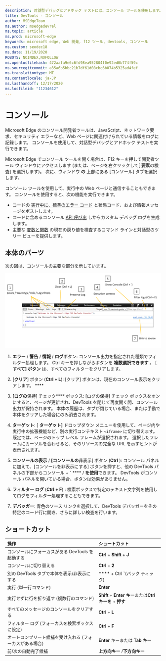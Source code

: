 ```yaml
---
description: 対話型デバッグとアドホック テストには、コンソール ツールを使用します。
title: DevTools - コンソール
author: MSEdgeTeam
ms.author: msedgedevrel
ms.topic: article
ms.prod: microsoft-edge
keywords: microsoft edge, Web 開発, f12 ツール, devtools, コンソール
ms.custom: seodec18
ms.date: 11/19/2020
ROBOTS: NOINDEX,NOFOLLOW
ms.openlocfilehash: 472aafa9e6c6fd98ea952804f0e92ed0b774f59c
ms.sourcegitcommit: a35a6b5bbc21b7df61d08cbc6b074b5325ad4fef
ms.translationtype: MT
ms.contentlocale: ja-JP
ms.lasthandoff: 12/17/2020
ms.locfileid: "11234612"
---
```

# コンソール

Microsoft Edge のコンソール開発者ツールは、JavaScript、ネットワーク要求、セキュリティ エラーなど、Web ページに関連付けられている情報をログに記録します。 コンソールを使用して、対話型デバッグとアドホック テストを実行できます。 

Microsoft Edge でコンソール ツールを開く場合は、F12 キーを押して開発者ツール ウィンドウにアクセスします (または、ページを右クリックして[ **要素**の検査] を選択します)。 次に、ウィンドウ **の** 上部にある [コンソール] タブを選択します。 

コンソール ツールを使用して、実行中の Web ページと通信することもできます。 コンソールを使用すると、次の機能を実行できます。

- コードの [実行中に、標準のエラー コード](./console/error-and-status-codes.md) と状態コード、および情報メッセージをポストします。
- コードに含めるコンソール [API 呼び出](./console/console-api.md) しからカスタム デバッグ ログを生成します。
- 主要な [変数と関数](./console/command-line.md) の現在の戻り値を検査するコマンド ラインと対話型のツリー ビューを提供します。

## 本体のパーツ

次の図は、コンソールの主要な部分を示しています。

![Microsoft Edge DevTools コンソール](./media/console.png)

1. **エラー**  / **警告**  / **情報**  / **ログ**ボタン: コンソール出力を指定された種類でフィルター処理します。 Ctrl キーを押しながらボタンを **複数選択できます** 。 [ **すべて] ボタン** は、すべてのフィルターをクリアします。

2. **[クリア**] ボタン (**Ctrl + L**): [クリア] ボタンは、現在のコンソール表示をクリアします。 ****

3. **[ログの**保持] チェック**** ボックス: [ログの保持] チェック ボックスをオンにすると、ページが更新され、DevTools を閉じて再度開く間、コンソール出力が保持されます。 本体の履歴は、タブが閉じている場合、または手動で本体をクリアした場合にのみ消去されます。

4. **ターゲット**: [ **ターゲット]** ドロップダウン メニューを使用して、ページ内や実行中の拡張機能など、別の実行コンテキスト `<iframe>` に切り替えます。 既定では、ページのトップ レベル フレームが選択されます。 選択したフレームにカーソルを合わせると、そのリソースの完全な URL を示すヒントが表示されます。

5. **コンソールの表示**  / **[コンソールの**非表示] ボタン (**Ctrl** ): コンソール パネルに加えて、[コンソールを非表示にする] ボタンを押すと、他の DevTools パネルの下部からコンソール +  **&grave;** ****  /  **を使用**できます。 DevTools がコンソール パネルを開いている場合、ボタンは効果がありません。
 
6. **フィルター ログ** (**Ctrl + F**) : 検索ボックスで特定のテキスト文字列を使用してログをフィルター処理することもできます。

7. **デバッガー**: 青色のソース リンクを選択して、DevTools デバッガーをその特定のコード行に開き、さらに詳しい検査を行います。

## ショートカット

操作                                            | ショートカット               
:-------------------------------------------------| :----------------------
コンソールにフォーカスがある DevTools を起動する             | **Ctrl**  + **Shift**  + **J** 
コンソールに切り替える                                 | **Ctrl**  + **2**           
別の DevTools タブで本体を表示/非表示にする       | ****  +  Ctrl **&grave;**(バック ティック)  
実行 (単一行コマンド)                     | **Enter**                
実行せずに行を折り返す (複数行のコマンド) | **Shift**  + **Enter キー**または**Ctrl キーを**  +  **押す**      
すべてのメッセージのコンソールをクリアする                 | **Ctrl**  + **L**           
フィルター ログ (フォーカスを検索ボックスに設定)             | **Ctrl**  + **F**           
オートコンプリート候補を受け入れる (フォーカスがある場合) | **Enter** キーまたは **Tab キー**       
前/次の自動完了候補          | **上方向キー** /**下方向キー**   
